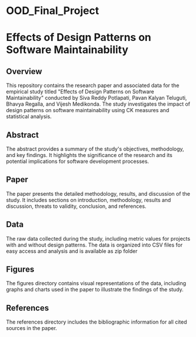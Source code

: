 # OOD_Final_Project

# Effects of Design Patterns on Software Maintainability

## Overview
This repository contains the research paper and associated data for the empirical study titled "Effects of Design Patterns on Software Maintainability" conducted by Siva Reddy Potlapati, Pavan Kalyan Teluguti, Bhavya Regalla, and Vijesh Medikonda. The study investigates the impact of design patterns on software maintainability using CK measures and statistical analysis.

## Abstract
The abstract provides a summary of the study's objectives, methodology, and key findings. It highlights the significance of the research and its potential implications for software development processes.

## Paper
The paper presents the detailed methodology, results, and discussion of the study. It includes sections on introduction, methodology, results and discussion, threats to validity, conclusion, and references.

## Data
The  raw data collected during the study, including metric values for projects with and without design patterns. The data is organized into CSV files for easy access and analysis and is available as zip folder

## Figures
The figures directory contains visual representations of the data, including graphs and charts used in the paper to illustrate the findings of the study.

## References
The references directory includes the bibliographic information for all cited sources in the paper.

